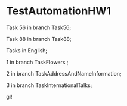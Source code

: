 # TestAutomationHW1


Task 56 in branch Task56;

Task 88 in branch Task88;

Tasks in English;

1 in branch TaskFlowers ;

2 in branch TaskAddressAndNameInformation;

3 in branch TaskInternationalTalks;

gl!
